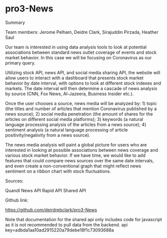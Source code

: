 # pro3-News


Summary

Team members: Jerome Pelham, Deidre Clark, Sirajuddin Pirzada, Heather Saul

Our team is interested in using data analysis tools to look at potential associations between standard news outlet coverage of events and stock market behavior. In this case we will be focusing on Coronavirus as our primary query. 

Utilizing stock API, news API, and social media sharing API, the website will allow users to interact with a dashboard that presents stock market behavior by date interval, with options to look at different stock indexes and markets. The date interval will then determine a cascade of news analysis by source (CNN, Fox News, Al-Jazeera, Business Insider etc.). 

Once the user chooses a source, news media will be analyzed by: 1) topic (the titles and number of articles that mention Coronavirus published by a news source); 2) social media penetration (the amount of shares for the articles on different social media platforms); 3) keywords (a natural language processing analysis of the articles from a news source); 4) sentiment analysis (a natural language processing of article positivity/negativity from a news source). 

The news media analysis will paint a global picture for users who are interested in looking at possible associations between news coverage and various stock market behavior. If we have time, we would like to add features that could compare news sources over the same date intervals, and even create a non-conventional graph that might reflect news sentiment on a ribbon chart with stock fluctuations.  

Sources:

Quandl
News API
Rapid API
Shared API

Github link:

https://github.com/deirdrebclark/pro3-News


Note that documentation for the shared api only includes code for javascript as it is not recommended to pull data from the backend. api key=adbda1aa10ad2915220a79debe18f1c73093688a
